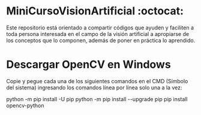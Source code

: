 # MiniCursoVisionArtificial  :octocat:
Este repositorio está orientado a compartir códigos que ayuden y faciliten a toda persona interesada en el campo de la visión artificial a apropiarse de los conceptos que lo componen, además de poner en práctica lo aprendido.

# Descargar OpenCV en Windows
Copie y pegue cada una de los siguientes comandos en el CMD (Símbolo del sistema) ingresando los comandos línea por línea solo una a la vez:

python -m pip install -U pip
python -m pip install --upgrade pip
pip install opencv-python
